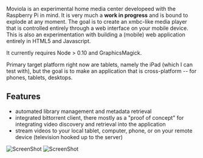 Moviola is an experimental home media center developeed with the Raspberry Pi in mind. It is very much a __work in progress__ and is bound to explode at any moment. The goal is to create an xmbc-like media player that is controlled entirely through a web interface on your mobile device. This is also an experimentation with building a (mobile) web application entirely in HTML5 and Javascript.

It currently requires Node > 0.10 and GraphicsMagick.

Primary target platform right now are tablets, namely the iPad (which I can test with), but the goal is to make an application that is cross-platform -- for phones, tablets, desktops.

## Features

- automated library management and metadata retrieval
- integrated bittorrent client, there mostly as a "proof of concept" for integrating video discovery and retrieval into the application
- stream videos to your local tablet, computer, phone, or on your remote device (television hooked up to the server)

![ScreenShot](https://s3.amazonaws.com/ben_random_images/montage1.jpg)
![ScreenShot](https://s3.amazonaws.com/ben_random_images/montage2.jpg)